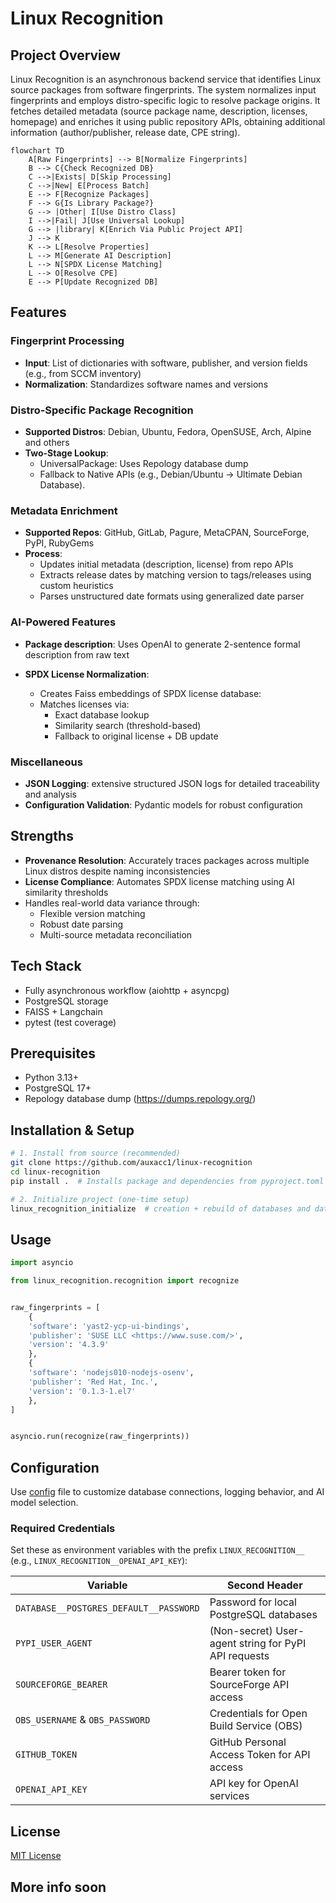 # Linux Recognition


## Project Overview
Linux Recognition is an asynchronous backend service that identifies Linux source packages from software fingerprints. The system normalizes input fingerprints and employs distro-specific logic to resolve package origins. It fetches detailed metadata (source package name, description, licenses, homepage) and enriches it using public repository APIs, obtaining additional information (author/publisher, release date, CPE string).

```mermaid
flowchart TD
    A[Raw Fingerprints] --> B[Normalize Fingerprints]
    B --> C{Check Recognized DB}
    C -->|Exists| D[Skip Processing]
    C -->|New| E[Process Batch]
    E --> F[Recognize Packages]
    F --> G{Is Library Package?}
    G --> |Other| I[Use Distro Class]
    I -->|Fail| J[Use Universal Lookup]
    G --> |library| K[Enrich Via Public Project API]
    J --> K
    K --> L[Resolve Properties]
    L --> M[Generate AI Description]
    L --> N[SPDX License Matching]
    L --> O[Resolve CPE]
    E --> P[Update Recognized DB]
```


## Features

### Fingerprint Processing
- **Input**: List of dictionaries with software, publisher, and version fields (e.g., from SCCM inventory)
- **Normalization**: Standardizes software names and versions

### Distro-Specific Package Recognition

- **Supported Distros**: Debian, Ubuntu, Fedora, OpenSUSE, Arch, Alpine and others
- **Two-Stage Lookup**:
  - UniversalPackage: Uses Repology database dump
  - Fallback to Native APIs (e.g., Debian/Ubuntu → Ultimate Debian Database).

### Metadata Enrichment
- **Supported Repos**: GitHub, GitLab, Pagure, MetaCPAN, SourceForge, PyPI, RubyGems
- **Process**:
  - Updates initial metadata (description, license) from repo APIs
  - Extracts release dates by matching version to tags/releases using custom heuristics
  - Parses unstructured date formats using generalized date parser

### AI-Powered Features
- **Package description**: Uses OpenAI to generate 2-sentence formal description from raw text

- **SPDX License Normalization**:
  - Creates Faiss embeddings of SPDX license database:
  - Matches licenses via:
    - Exact database lookup
    - Similarity search (threshold-based)
    - Fallback to original license + DB update

### Miscellaneous
- **JSON Logging**: extensive structured JSON logs for detailed traceability and analysis
- **Configuration Validation**: Pydantic models for robust configuration


## Strengths
- **Provenance Resolution**: Accurately traces packages across multiple Linux distros despite naming inconsistencies
- **License Compliance**: Automates SPDX license matching using AI similarity thresholds
- Handles real-world data variance through:
  - Flexible version matching 
  - Robust date parsing 
  - Multi-source metadata reconciliation
  

## Tech Stack
  - Fully asynchronous workflow (aiohttp + asyncpg)
  - PostgreSQL storage
  - FAISS + Langchain
  - pytest (test coverage)


## Prerequisites
- Python 3.13+ 
- PostgreSQL 17+
- Repology database dump (https://dumps.repology.org/)


## Installation & Setup

```bash
# 1. Install from source (recommended)
git clone https://github.com/auxacc1/linux-recognition
cd linux-recognition
pip install .  # Installs package and dependencies from pyproject.toml

# 2. Initialize project (one-time setup)
linux_recognition_initialize  # creation + rebuild of databases and data download
```


## Usage

```python
import asyncio

from linux_recognition.recognition import recognize


raw_fingerprints = [
    {
    'software': 'yast2-ycp-ui-bindings',
    'publisher': 'SUSE LLC <https://www.suse.com/>',
    'version': '4.3.9'
    },
    {
    'software': 'nodejs010-nodejs-osenv',
    'publisher': 'Red Hat, Inc.',
    'version': '0.1.3-1.el7'
    },
]


asyncio.run(recognize(raw_fingerprints))
```


## Configuration
Use [config](linux_recognition/config/config.yaml) file to customize database connections, logging behavior, and AI model selection.

### Required Credentials  
Set these as environment variables with the prefix `LINUX_RECOGNITION__` (e.g., `LINUX_RECOGNITION__OPENAI_API_KEY`):  


| Variable                               | Second Header                                        |
|----------------------------------------|------------------------------------------------------|
| `DATABASE__POSTGRES_DEFAULT__PASSWORD` | Password for local PostgreSQL databases              |
| `PYPI_USER_AGENT`                      | (Non-secret) User-agent string for PyPI API requests |
| `SOURCEFORGE_BEARER`                   | Bearer token for SourceForge API access              |
| `OBS_USERNAME` & `OBS_PASSWORD`        | Credentials for Open Build Service (OBS)             |
| `GITHUB_TOKEN`                         | GitHub Personal Access Token for API access          |
| `OPENAI_API_KEY`                       | API key for OpenAI services                          |


## License
[MIT License](LICENSE)


## More info soon
